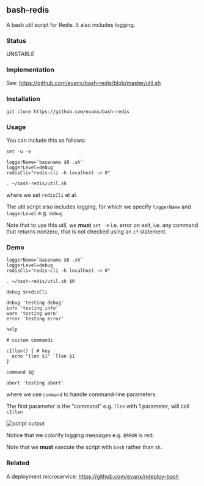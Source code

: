 
## bash-redis

A bash util script for Redis. It also includes logging.

### Status

UNSTABLE


### Implementation

See: https://github.com/evanx/bash-redis/blob/master/util.sh


### Installation

```shell
git clone https://github.com/evanx/bash-redis
```

### Usage

You can include this as follows:
```shell
set -u -e

loggerName=`basename $0 .sh`
loggerLevel=debug
redisCli="redis-cli -h localhost -n 0"

. ~/bash-redis/util.sh
```
where we set `redisCli` et al.

The util script also includes logging, for which we specify `loggerName` and `loggerLevel` e.g. `debug`

Note that to use this util, we <b>must</b> `set -e` i.e. error on exit, i.e. any command that returns nonzero, that is not checked using an `if` statement.


### Demo

```shell
loggerName=`basename $0 .sh`
loggerLevel=debug
redisCli="redis-cli -h localhost -n 0"

. ~/bash-redis/util.sh $0

debug $redisCli

debug 'testing debug'
info 'testing info'
warn 'testing warn'
error 'testing error'

help

# custom commands

c1llen() { # key
  echo "llen $1" `llen $1`
}

command $@

abort 'testing abort'
```
where we use `command` to handle command-line parameters.

The first parameter is the "command" e.g. `llen` with 1 parameter, will call `c1llen`

<img src='http://evanx.github.io/images/bash-redis/bash-redis.png' alt='script output'>

Notice that we colorify logging messages e.g. `ERROR` is red.

Note that we <b>must</b> execute the script with `bash` rather than `sh.`


### Related

A deployment microservice: https://github.com/evanx/ndeploy-bash
